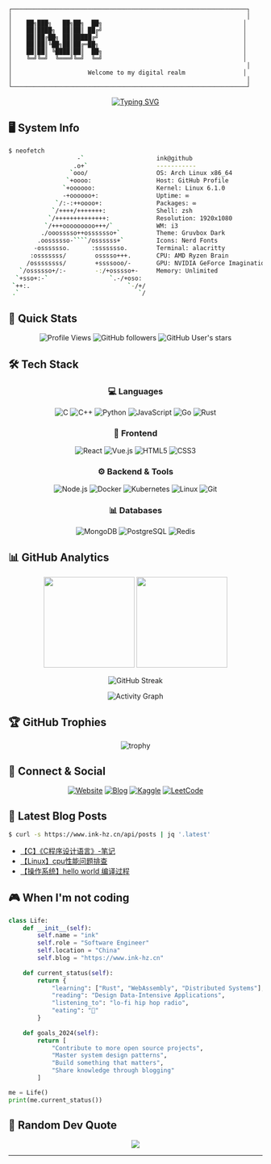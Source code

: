```
┌─────────────────────────────────────────────────────────────────┐
│                                                                 │
│    ██╗███╗   ██╗██╗  ██╗                                       │
│    ██║████╗  ██║██║ ██╔╝                                       │
│    ██║██╔██╗ ██║█████╔╝                                        │
│    ██║██║╚██╗██║██╔═██╗                                        │
│    ██║██║ ╚████║██║  ██╗                                       │
│    ╚═╝╚═╝  ╚═══╝╚═╝  ╚═╝                                       │
│                                                                 │
│                     Welcome to my digital realm                │
│                                                                 │
└─────────────────────────────────────────────────────────────────┘
```

<div align="center">

[![Typing SVG](https://readme-typing-svg.herokuapp.com?font=Fira+Code&pause=1000&color=00F7FF&center=true&vCenter=true&width=435&lines=Full+Stack+Developer;Linux+System+Engineer;Open+Source+Contributor;Always+learning+new+things)](https://git.io/typing-svg)

</div>

## 🖥️ System Info

```bash
$ neofetch
                   -`                    ink@github
                  .o+`                   -----------
                 `ooo/                   OS: Arch Linux x86_64
                `+oooo:                  Host: GitHub Profile
               `+oooooo:                 Kernel: Linux 6.1.0
               -+oooooo+:                Uptime: ∞
             `/:-:++oooo+:               Packages: ∞
            `/++++/+++++++:              Shell: zsh
           `/++++++++++++++:             Resolution: 1920x1080
          `/+++ooooooooo+++/`            WM: i3
         ./ooosssso++osssssso+`          Theme: Gruvbox Dark
        .oossssso-````/ossssss+`         Icons: Nerd Fonts
       -osssssso.      :ssssssso.        Terminal: alacritty
      :osssssss/        osssso+++.       CPU: AMD Ryzen Brain
     /ossssssss/        +ssssooo/-       GPU: NVIDIA GeForce Imagination
   `/ossssso+/:-        -:/+osssso+-     Memory: Unlimited
  `+sso+:-`                 `.-/+oso:    
 `++:.                           `-/+/   
 .`                                 `/   
```

## 🎯 Quick Stats

<div align="center">

![Profile Views](https://komarev.com/ghpvc/?username=ink-hz&color=brightgreen&style=flat-square&label=Profile+Views)
![GitHub followers](https://img.shields.io/github/followers/ink-hz?label=Followers&style=social)
![GitHub User's stars](https://img.shields.io/github/stars/ink-hz?affiliations=OWNER%2CCOLLABORATOR&style=social)

</div>

## 🛠️ Tech Stack

<div align="center">

### 💻 Languages
![C](https://img.shields.io/badge/C-00599C?style=for-the-badge&logo=c&logoColor=white)
![C++](https://img.shields.io/badge/C++-00599C?style=for-the-badge&logo=c%2B%2B&logoColor=white)
![Python](https://img.shields.io/badge/Python-3776AB?style=for-the-badge&logo=python&logoColor=white)
![JavaScript](https://img.shields.io/badge/JavaScript-F7DF1E?style=for-the-badge&logo=javascript&logoColor=black)
![Go](https://img.shields.io/badge/Go-00ADD8?style=for-the-badge&logo=go&logoColor=white)
![Rust](https://img.shields.io/badge/Rust-000000?style=for-the-badge&logo=rust&logoColor=white)

### 🎨 Frontend
![React](https://img.shields.io/badge/React-20232A?style=for-the-badge&logo=react&logoColor=61DAFB)
![Vue.js](https://img.shields.io/badge/Vue.js-35495E?style=for-the-badge&logo=vue.js&logoColor=4FC08D)
![HTML5](https://img.shields.io/badge/HTML5-E34F26?style=for-the-badge&logo=html5&logoColor=white)
![CSS3](https://img.shields.io/badge/CSS3-1572B6?style=for-the-badge&logo=css3&logoColor=white)

### ⚙️ Backend & Tools
![Node.js](https://img.shields.io/badge/Node.js-43853D?style=for-the-badge&logo=node.js&logoColor=white)
![Docker](https://img.shields.io/badge/Docker-2496ED?style=for-the-badge&logo=docker&logoColor=white)
![Kubernetes](https://img.shields.io/badge/Kubernetes-326ce5?style=for-the-badge&logo=kubernetes&logoColor=white)
![Linux](https://img.shields.io/badge/Linux-FCC624?style=for-the-badge&logo=linux&logoColor=black)
![Git](https://img.shields.io/badge/Git-F05032?style=for-the-badge&logo=git&logoColor=white)

### 📊 Databases
![MongoDB](https://img.shields.io/badge/MongoDB-4EA94B?style=for-the-badge&logo=mongodb&logoColor=white)
![PostgreSQL](https://img.shields.io/badge/PostgreSQL-316192?style=for-the-badge&logo=postgresql&logoColor=white)
![Redis](https://img.shields.io/badge/Redis-DC382D?style=for-the-badge&logo=redis&logoColor=white)

</div>

## 📊 GitHub Analytics

<div align="center">

<img height="180em" src="https://github-readme-stats.vercel.app/api?username=ink-hz&show_icons=true&theme=tokyonight&include_all_commits=true&count_private=true"/>
<img height="180em" src="https://github-readme-stats.vercel.app/api/top-langs/?username=ink-hz&layout=compact&langs_count=8&theme=tokyonight"/>

</div>

<div align="center">

![GitHub Streak](https://streak-stats.demolab.com?user=ink-hz&theme=tokyonight&border_radius=10)

</div>

<div align="center">

![Activity Graph](https://github-readme-activity-graph.vercel.app/graph?username=ink-hz&theme=tokyo-night&hide_border=true)

</div>

## 🏆 GitHub Trophies

<div align="center">

![trophy](https://github-profile-trophy.vercel.app/?username=ink-hz&theme=onedark&no-frame=true&row=1&column=7)

</div>

## 📱 Connect & Social

<div align="center">

[![Website](https://img.shields.io/badge/Website-000000?style=for-the-badge&logo=About.me&logoColor=white)](https://www.ink-hz.cn)
[![Blog](https://img.shields.io/badge/Blog-12100E?style=for-the-badge&logo=medium&logoColor=white)](https://www.ink-hz.cn)
[![Kaggle](https://img.shields.io/badge/Kaggle-20BEFF?style=for-the-badge&logo=Kaggle&logoColor=white)](https://kaggle.com/inkhuang)
[![LeetCode](https://img.shields.io/badge/-LeetCode-FFA116?style=for-the-badge&logo=LeetCode&logoColor=black)](https://leetcode-cn.com/ink007)

</div>

## 📝 Latest Blog Posts

```bash
$ curl -s https://www.ink-hz.cn/api/posts | jq '.latest'
```

<!-- BLOG-POST-LIST:START -->
- [【C】《C程序设计语言》-笔记](http://www.ink-hz.cn/2022/03/23/Language/C/The-C-Programming-Language/)
- [【Linux】cpu性能问题排查](http://www.ink-hz.cn/2021/12/26/Linux/Linux_cpu/)
- [【操作系统】hello world 编译过程](http://www.ink-hz.cn/2021/10/10/computer-system/gcc-compile/)
<!-- BLOG-POST-LIST:END -->

## 🎮 When I'm not coding

```python
class Life:
    def __init__(self):
        self.name = "ink"
        self.role = "Software Engineer"
        self.location = "China"
        self.blog = "https://www.ink-hz.cn"
        
    def current_status(self):
        return {
            "learning": ["Rust", "WebAssembly", "Distributed Systems"],
            "reading": "Design Data-Intensive Applications",
            "listening_to": "lo-fi hip hop radio",
            "eating": "🍜"
        }
        
    def goals_2024(self):
        return [
            "Contribute to more open source projects",
            "Master system design patterns",
            "Build something that matters",
            "Share knowledge through blogging"
        ]

me = Life()
print(me.current_status())
```

## 💭 Random Dev Quote

<div align="center">

![](https://quotes-github-readme.vercel.app/api?type=horizontal&theme=tokyonight)

</div>

---
